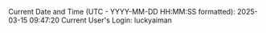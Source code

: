 Current Date and Time (UTC - YYYY-MM-DD HH:MM:SS formatted): 2025-03-15 09:47:20
Current User's Login: luckyaiman
